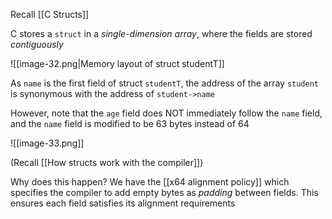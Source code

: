 Recall [[C Structs]]

C stores a `struct` in a *single-dimension array*, where the fields are stored *contiguously*

![[image-32.png|Memory layout of struct studentT]]

As `name` is the first field of struct `studentT`, the address of the array `student` is synonymous with the address of `student->name`

However, note that the `age` field does NOT immediately follow the `name` field, and the `name` field is modified to be 63 bytes instead of 64

![[image-33.png]]

(Recall [[How structs work with the compiler]])

Why does this happen? We have the [[x64 alignment policy]] which specifies the compiler to add empty bytes as *padding* between fields. This ensures each field satisfies its alignment requirements
